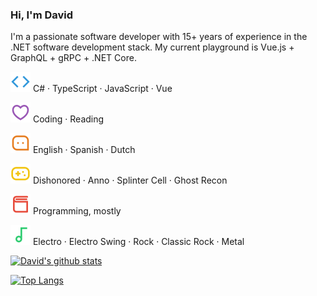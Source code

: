 ### Hi, I'm David

I'm a passionate software developer with 15+ years of experience in the .NET software development stack.
My current playground is Vue.js + GraphQL + gRPC + .NET Core.

<img src="https://raw.githubusercontent.com/daviddesmet/daviddesmet/master/assets/code-line.svg" alt="programming languages"> C# · TypeScript · JavaScript · Vue

<img src="https://raw.githubusercontent.com/daviddesmet/daviddesmet/master/assets/heart-3-line.svg" alt="love"> Coding · Reading

<img src="https://raw.githubusercontent.com/daviddesmet/daviddesmet/master/assets/message-3-line.svg" alt="spoken languages"> English · Spanish · Dutch

<img src="https://raw.githubusercontent.com/daviddesmet/daviddesmet/master/assets/gamepad-line.svg" alt="games"> Dishonored · Anno · Splinter Cell · Ghost Recon

<img src="https://raw.githubusercontent.com/daviddesmet/daviddesmet/master/assets/book-3-line.svg" alt="books"> Programming, mostly

<img src="https://raw.githubusercontent.com/daviddesmet/daviddesmet/master/assets/music-line.svg" alt="music"> Electro · Electro Swing · Rock · Classic Rock · Metal

<!--
**daviddesmet/daviddesmet** is a ✨ _special_ ✨ repository because its `README.md` (this file) appears on your GitHub profile.

Here are some ideas to get you started:

- 🔭 I’m currently working on ...
- 🌱 I’m currently learning ...
- 👯 I’m looking to collaborate on ...
- 🤔 I’m looking for help with ...
- 💬 Ask me about ...
- 📫 How to reach me: ...
- 😄 Pronouns: ...
- ⚡ Fun fact: ...
-->

[![David's github stats](https://github-readme-stats.vercel.app/api?username=daviddesmet&show_icons=true&title_color=fff&icon_color=79ff97&text_color=9f9f9f&bg_color=151515&hide=contribs)](https://github.com/daviddesmet)

[![Top Langs](https://github-readme-stats.vercel.app/api/top-langs/?username=daviddesmet&layout=compact&title_color=fff&icon_color=79ff97&text_color=9f9f9f&bg_color=151515)](https://github.com/daviddesmet)


